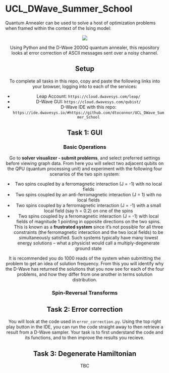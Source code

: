 # UCL_DWave_Summer_School
Quantum Annealer can be used to solve a host of optimization problems when framed within the context of the Ising model: 

<div style="text-align:center"><img src="https://render.githubusercontent.com/render/math?math=H = \sum_{i,j} J_{i,j} \sigma^z_i \sigma^z_j %2B \sum_i h_i \sigma_i^z">

Using Python and the D-Wave 2000Q quantum annealer, this repository looks at error correction of ASCII messages sent over a noisy channel.

## Setup
To complete all tasks in this repo, copy and paste the following links into your browser, logging into to each of the services:
- Leap Account: ```https://cloud.dwavesys.com/leap/```
- D-Wave GUI: ```https://cloud.dwavesys.com/qubist/```
- D-Wave IDE with this repo: ```https://ide.dwavesys.io/#https://github.com/dtoconnor/UCL_DWave_Summer_School```

## Task 1: GUI
### Basic Operations
Go to **solver visualizer - submit problems**, and select preferred settings before viewing graph data. From here you will select two adjacent qubits on the QPU (quantum processing unit) and experiment with the following four scenarios of the two spin system:
- Two spins coupled by a ferromagnetic interaction (J = -1) with no local fields
- Two spins coupled by an anti-ferromagnetic interaction (J = 1) with no local fields
- Two spins coupled by a ferromagnetic interaction (J = -1) with a small local field (say h = 0.2) on one of the spins
- Two spins coupled by a ferromagnetic interaction (J = -1) with local fields of magnitude 1 pointing in opposite directions on the two spins. This is known as a **frustrated system** since it’s not possible for all three constraints (the ferromagnetic interaction and the two local fields) to be simultaneously satisfied. Such systems typically have many lowest energy solutions – what a physicist would call a multiply-degenerate ground state

It is recommended you do 1000 reads of the system when submitting the problem to get an idea of solution frequency. From this you will identify why the D-Wave has returned the solutions that you now see for each of the four problems, and how they differ from one another in terms solution distribution.

### Spin-Reversal Transforms




## Task 2: Error correction
You will look at the code used in ``error_correction.py``. Using the top right play button in the IDE, you can run the code straight away to then retrieve a result from a D-Wave sampler. Your task is to first understand the code and its functions, and to then improve the results you recieve.

## Task 3: Degenerate Hamiltonian 
TBC

